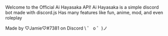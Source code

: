 Welcome to the Official Ai Hayasaka API!
Ai Hayasaka is a simple discord bot made with discord.js Has many features like fun, anime, mod, and even roleplay

Made by ♡Jamie♡#7381 on Discord
\ ゜ o ゜)ノ
